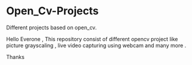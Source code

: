 # Open_Cv-Projects
Different projects based on open_cv.

Hello Everone , 
This repository consist of different opencv project like picture grayscaling , live video capturing using webcam and many more .

Thanks
